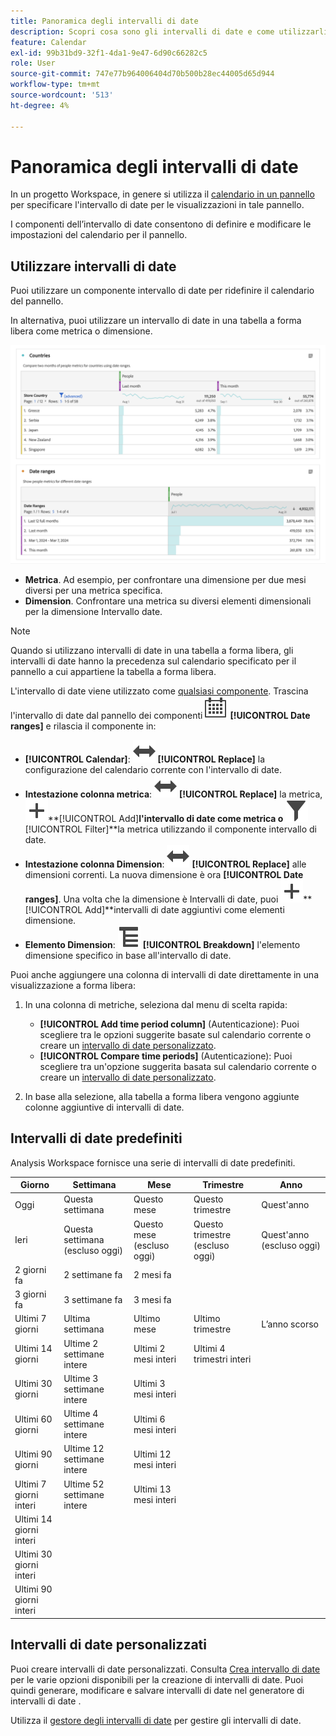 ```yaml
---
title: Panoramica degli intervalli di date
description: Scopri cosa sono gli intervalli di date e come utilizzarli nel reporting.
feature: Calendar
exl-id: 99b31bd9-32f1-4da1-9e47-6d90c66282c5
role: User
source-git-commit: 747e77b964006404d70b500b28ec44005d65d944
workflow-type: tm+mt
source-wordcount: '513'
ht-degree: 4%

---
```


# Panoramica degli intervalli di date

In un progetto Workspace, in genere si utilizza il [calendario in un pannello](/help/analysis-workspace/c-panels/panels.md#calendar) per specificare l&#39;intervallo di date per le visualizzazioni in tale pannello.

I componenti dell’intervallo di date consentono di definire e modificare le impostazioni del calendario per il pannello.

<!-- Very old video, should we show it?

+++ View a video illustrating use of calendar and date ranges

>[!VIDEO](https://video.tv.adobe.com/v/24136?format=jpeg)

{{videoaa}}
+++

-->

## Utilizzare intervalli di date

Puoi utilizzare un componente intervallo di date per ridefinire il calendario del pannello.

In alternativa, puoi utilizzare un intervallo di date in una tabella a forma libera come metrica o dimensione.

![Utilizzo intervallo di date](/help/components/date-ranges/assets/date-ranges-usage.png)

- **Metrica**. Ad esempio, per confrontare una dimensione per due mesi diversi per una metrica specifica.
- **Dimension**. Confrontare una metrica su diversi elementi dimensionali per la dimensione Intervallo date.

>[!NOTE]
>
>Quando si utilizzano intervalli di date in una tabella a forma libera, gli intervalli di date hanno la precedenza sul calendario specificato per il pannello a cui appartiene la tabella a forma libera.
>

L&#39;intervallo di date viene utilizzato come [qualsiasi componente](/help/components/overview.md#analysis-workspace-components). Trascina l&#39;intervallo di date dal pannello dei componenti ![Calendario](/help/assets/icons/Calendar.svg) **[!UICONTROL Date ranges]** e rilascia il componente in:

- **[!UICONTROL Calendar]**: ![Cambiare](/help/assets/icons/Switch.svg) **[!UICONTROL Replace]** la configurazione del calendario corrente con l&#39;intervallo di date.
- **Intestazione colonna metrica**: ![Cambia](/help/assets/icons/Switch.svg) **[!UICONTROL Replace]** la metrica, ![Aggiungi ](/help/assets/icons/Add.svg)**[!UICONTROL Add]**l&#39;intervallo di date come metrica o ![Filtra](/help/assets/icons/Filter.svg)**[!UICONTROL Filter]**la metrica utilizzando il componente intervallo di date.
- **Intestazione colonna Dimension**: ![Passare](/help/assets/icons/Switch.svg) **[!UICONTROL Replace]** alle dimensioni correnti. La nuova dimensione è ora **[!UICONTROL Date ranges]**. Una volta che la dimensione è Intervalli di date, puoi ![Aggiungere ](/help/assets/icons/Add.svg)**[!UICONTROL Add]**intervalli di date aggiuntivi come elementi dimensione.
- **Elemento Dimension**: ![Suddividi](/help/assets/icons/Breakdown.svg) **[!UICONTROL Breakdown]** l&#39;elemento dimensione specifico in base all&#39;intervallo di date.

Puoi anche aggiungere una colonna di intervalli di date direttamente in una visualizzazione a forma libera:

1. In una colonna di metriche, seleziona dal menu di scelta rapida:

   - **[!UICONTROL Add time period column]** (Autenticazione): Puoi scegliere tra le opzioni suggerite basate sul calendario corrente o creare un [intervallo di date personalizzato](#custom-date-ranges).
   - **[!UICONTROL Compare time periods]** (Autenticazione): Puoi scegliere tra un&#39;opzione suggerita basata sul calendario corrente o creare un [intervallo di date personalizzato](#custom-date-ranges).

1. In base alla selezione, alla tabella a forma libera vengono aggiunte colonne aggiuntive di intervalli di date.

## Intervalli di date predefiniti

Analysis Workspace fornisce una serie di intervalli di date predefiniti.


| Giorno | Settimana | Mese | Trimestre | Anno |
|---|---|---|---|---|
| Oggi | Questa settimana | Questo mese | Questo trimestre | Quest&#39;anno |
| Ieri | Questa settimana (escluso oggi) | Questo mese (escluso oggi) | Questo trimestre (escluso oggi) | Quest&#39;anno (escluso oggi) |
| 2 giorni fa | 2 settimane fa | 2 mesi fa |   |  |
| 3 giorni fa | 3 settimane fa | 3 mesi fa |  | |
| Ultimi 7 giorni | Ultima settimana | Ultimo mese | Ultimo trimestre | L’anno scorso |
| Ultimi 14 giorni | Ultime 2 settimane intere | Ultimi 2 mesi interi | Ultimi 4 trimestri interi | |
| Ultimi 30 giorni | Ultime 3 settimane intere | Ultimi 3 mesi interi | | |
| Ultimi 60 giorni | Ultime 4 settimane intere | Ultimi 6 mesi interi | | |
| Ultimi 90 giorni | Ultime 12 settimane intere | Ultimi 12 mesi interi | | |
| Ultimi 7 giorni interi | Ultime 52 settimane intere | Ultimi 13 mesi interi | | |
| Ultimi 14 giorni interi | | | | |
| Ultimi 30 giorni interi | | | | |
| Ultimi 90 giorni interi | | | | |

<table style="table-layout:fixed">

## Intervalli di date personalizzati

Puoi creare intervalli di date personalizzati. Consulta [Crea intervallo di date](/help/components/date-ranges/create.md) per le varie opzioni disponibili per la creazione di intervalli di date. Puoi quindi generare, modificare e salvare intervalli di date nel generatore di intervalli di date [](create.md#date-range-builder).

Utilizza il [gestore degli intervalli di date](manage.md) per gestire gli intervalli di date.
